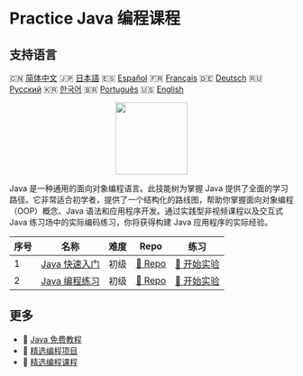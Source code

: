 # Practice Java 编程课程

## 支持语言

🇨🇳 [简体中文](README_zh.md) 🇯🇵 [日本語](README_ja.md) 🇪🇸 [Español](README_es.md) 🇫🇷 [Français](README_fr.md) 🇩🇪 [Deutsch](README_de.md) 🇷🇺 [Русский](README_ru.md) 🇰🇷 [한국어](README_ko.md) 🇧🇷 [Português](README_pt.md) 🇺🇸 [English](README.md) 

<div align="center">
<img width="128px" src="https://file.labex.io/path/vBtgM8cNsQFn.png">
</div>

Java 是一种通用的面向对象编程语言。此技能树为掌握 Java 提供了全面的学习路径。它非常适合初学者，提供了一个结构化的路线图，帮助你掌握面向对象编程（OOP）概念、Java 语法和应用程序开发。通过实践型非视频课程以及交互式 Java 练习场中的实际编码练习，你将获得构建 Java 应用程序的实际经验。

|   序号 | 名称                                                               | 难度   | Repo                                                           | 练习                                                             |
|--------|--------------------------------------------------------------------|--------|----------------------------------------------------------------|------------------------------------------------------------------|
|      1 | [Java 快速入门](https://labex.io/zh/courses/quick-start-with-java) | 初级   | [🔗 Repo](https://github.com/labex-labs/quick-start-with-java) | [🚀 开始实验](https://labex.io/zh/courses/quick-start-with-java) |
|      2 | [Java 编程练习](https://labex.io/zh/courses/java-exercises)        | 初级   | [🔗 Repo](https://github.com/labex-labs/java-exercises)        | [🚀 开始实验](https://labex.io/zh/courses/java-exercises)        |

## 更多

- 🔗 [Java 免费教程](https://github.com/labex-labs/java-free-tutorials)
- 🔗 [精选编程项目](https://github.com/labex-labs/awesome-programming-projects)
- 🔗 [精选编程课程](https://github.com/labex-labs/awesome-programming-courses)

